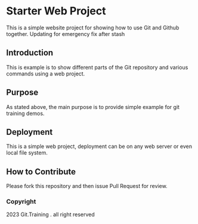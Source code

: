 # Starter Web Project

This is a simple website project for 
showing how to use Git and Github together.
Updating for emergency fix after stash 
## Introduction

This is example is to show different parts
of the Git repository and various commands 
using a web project.

## Purpose

As stated above, the main purpose is to
provide simple example for git training demos.

## Deployment 

This is a simple web project, deployment 
can be on any web server or even local file system.

## How to Contribute

Please fork this repository and then issue Pull Request for 
review.

### Copyright 

2023 Git.Training . all right reserved